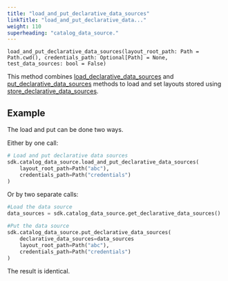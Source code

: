 ```yaml
---
title: "load_and_put_declarative_data_sources"
linkTitle: "load_and_put_declarative_data..."
weight: 110
superheading: "catalog_data_source."
---
```


<!-- TODO -->

``load_and_put_declarative_data_sources(layout_root_path: Path = Path.cwd(), credentials_path: Optional[Path] = None, test_data_sources: bool = False)``

This method combines [load_declarative_data_sources](../load_and_put_declarative_data_sources) and [put_declarative_data_sources](../put_declarative_data_sources) methods to load and set layouts stored using [store_declarative_data_sources](../store_declarative_data_sources).

## Example

The load and put can be done two ways.

Either by one call:

```Python
# Load and put declarative data sources
sdk.catalog_data_source.load_and_put_declarative_data_sources(
    layout_root_path=Path("abc"),
    credentials_path=Path("credentials")
)
```
Or by two separate calls:

```Python
#Load the data source
data_sources = sdk.catalog_data_source.get_declarative_data_sources()

#Put the data source
sdk.catalog_data_source.put_declarative_data_sources(
    declarative_data_sources=data_sources
    layout_root_path=Path("abc"),
    credentials_path=Path("credentials")
)
```

The result is identical.

